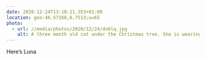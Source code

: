 ```yaml
---
date: 2020-12-24T13:10:11.353+01:00
location: geo:46.57168,6.7513;u=65
photo:
  - url: //media/photos/2020/12/24/doblq.jpg
    alt: A three month old cat under the Christmas tree. She is wearing a Christmas hat.
---
```

Here’s Luna
